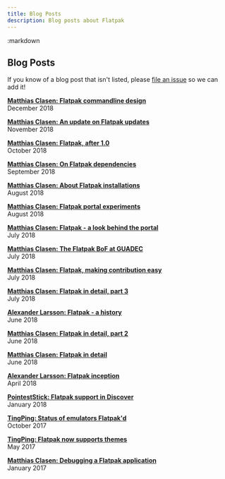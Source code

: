 ```yaml
---
title: Blog Posts
description: Blog posts about Flatpak
---
```

<section class=""><div class="container"><div class="row"><div class="col-lg-10 col-lg-offset-1">
:markdown

  # Blog Posts
  
  <ul id="toc" data-toc data-toc-headings="h3"></ul>

  If you know of a blog post that isn't listed, please [file an issue](https://github.com/flatpak/flatpak.github.io/issues/new) so we can add it!
  
  [**Matthias Clasen: Flatpak commandline design**](https://blogs.gnome.org/mclasen/2018/12/19/flatpak-commandline-design/)  
  December 2018

  [**Matthias Clasen: An update on Flatpak updates**](https://blogs.gnome.org/mclasen/2018/11/26/an-update-on-flatpak-updates/)  
  November 2018

  [**Matthias Clasen: Flatpak, after 1.0**](https://blogs.gnome.org/mclasen/2018/10/08/flatpak-after-1-0/)  
  October 2018

  [**Matthias Clasen: On Flatpak dependencies**](https://blogs.gnome.org/mclasen/2018/09/07/on-flatpak-dependencies/)  
  September 2018

  [**Matthias Clasen: About Flatpak installations**](https://blogs.gnome.org/mclasen/2018/08/26/about-flatpak-installations/)  
  August 2018

  [**Matthias Clasen: Flatpak portal experiments**](https://blogs.gnome.org/mclasen/2018/08/03/flatpak-portal-experiments/)  
  August 2018

  [**Matthias Clasen: Flatpak - a look behind the portal**](https://blogs.gnome.org/mclasen/2018/07/19/flatpak-a-look-behind-the-portal/)  
  July 2018

  [**Matthias Clasen: The Flatpak BoF at GUADEC**](https://blogs.gnome.org/mclasen/2018/07/14/the-flatpak-bof-at-guadec/)  
  July 2018

  [**Matthias Clasen: Flatpak, making contribution easy**](https://blogs.gnome.org/mclasen/2018/07/07/flatpak-making-contribution-easy/)  
  July 2018

  [**Matthias Clasen: Flatpak in detail, part 3**](https://blogs.gnome.org/mclasen/2018/07/02/flatpak-in-detail-part-3/)  
  July 2018

  [**Alexander Larsson: Flatpak - a history**](https://blogs.gnome.org/alexl/2018/06/20/flatpak-a-history/)  
  June 2018

  [**Matthias Clasen: Flatpak in detail, part 2**](https://blogs.gnome.org/mclasen/2018/06/19/flatpak-in-detail-part-2/)  
  June 2018

  [**Matthias Clasen: Flatpak in detail**](https://blogs.gnome.org/mclasen/2018/06/13/flatpak-in-detail/)  
  June 2018

  [**Alexander Larsson: Flatpak inception**](https://blogs.gnome.org/alexl/2018/04/27/flatpak-inception/)  
  April 2018

  [**PointestStick: Flatpak support in Discover**](https://pointieststick.com/2018/01/13/flatpak-support-in-discover/)  
  January 2018

  [**TingPing: Status of emulators Flatpak'd**](https://blog.tingping.se/2017/10/31/flatpaked-emulators.html)  
  October 2017
  
  [**TingPing: Flatpak now supports themes**](https://blog.tingping.se/2017/05/11/flatpak-theming.html)  
  May 2017

  [**Matthias Clasen: Debugging a Flatpak application**](https://blogs.gnome.org/mclasen/2017/01/20/debugging-a-flatpak-application/)  
  January 2017

</div></div></div></section>
